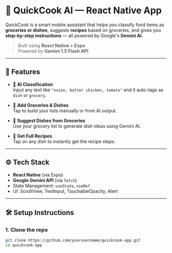 # 🍳 QuickCook AI — React Native App

QuickCook is a smart mobile assistant that helps you classify food items as **groceries or dishes**, suggests **recipes** based on groceries, and gives you **step-by-step instructions** — all powered by Google's **Gemini AI**.

> Built using **React Native + Expo**  
> Powered by **Gemini 1.5 Flash API**

---

## 🚀 Features

- 🧠 **AI Classification**  
  Input any text like `"onion, butter chicken, tomato"` and it auto-tags as `dish` or `grocery`.

- 🛒 **Add Groceries & Dishes**  
  Tap to build your lists manually or from AI output.

- 🍛 **Suggest Dishes from Groceries**  
  Use your grocery list to generate dish ideas using Gemini AI.

- 📖 **Get Full Recipes**  
  Tap on any dish to instantly get the recipe steps.

---

## ⚙️ Tech Stack

- **React Native** (via Expo)
- **Google Gemini API** (via `fetch`)
- State Management: `useState`, `useRef`
- UI: ScrollView, TextInput, TouchableOpacity, Alert

---

## 🛠️ Setup Instructions

### 1. Clone the repo

```bash
git clone https://github.com/yourusername/quickcook-app.git
cd quickcook-app

